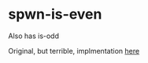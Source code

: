 # spwn-is-even
Also has is-odd

Original, but terrible, implmentation [here](https://github.com/WoffleTbh/spwn-is-even)

